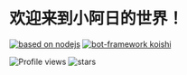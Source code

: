 # 欢迎来到小阿日的世界！

[![based on nodejs](https://img.shields.io/badge/Based%20on-Nodejs-brightgreen)](https://nodejs.org/)
[![bot-framework koishi](https://img.shields.io/badge/bot--framework-Koishi-blue)](https://github.com/koishijs/koishi)


![Profile views](https://gpvc.arturio.dev/arilychan)
![stars](https://img.shields.io/github/stars/arilychan)
